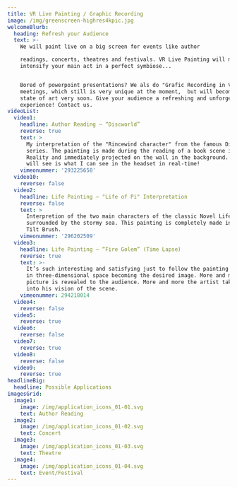 ```yaml
---
title: VR Live Painting / Graphic Recording
image: /img/greenscreen-highres4kpic.jpg
welcomeBlurb:
  heading: Refresh your Audience
  text: >-
    We will paint live on a big screen for events like author 

    readings, concerts, theatres and festivals. VR Live Painting will massivly
    intensify your main act in a perfect symbiose...


    Bored of powerpoint presentations? We als do "Grafic Recording in VR" for
    meetings, which still is very unique at the moment,  but will become the
    state of art very soon. Give your audience a refreshing and unforgettable
    experience! Contact us.
videoList:
  video1:
    headline: Author Reading – “Discworld”
    reverse: true
    text: >
      My interpretation of the "Rincewind character" from the famous Discworld
      series. The painting is made during the reading of a book scene in Virtual
      Reality and immediately projected on the wall in the background. What you
      will see is what I can see in the headset in real-time!
    vimeonummer: '293225658'
  video10:
    reverse: false
  video2:
    headline: Life Painting – "Life of Pi" Interpretation
    reverse: false
    text: >
      Interpretion of the two main characters of the classic Novel Life of Pi
      surrounded by the stormy sea. This painting is completely made in Google
      Tilt Brush.
    vimeonummer: '296202509'
  video3:
    headline: Life Painting – “Fire Golem” (Time Lapse)
    reverse: true
    text: >-
      It’s such interesting and satisfying just to follow the painting strokes
      in three-dimensional space becoming the desired image. More and more the
      picture is revealed to the audience. More and more the artist takes us
      into his vision of the scene.
    vimeonummer: 294218014
  video4:
    reverse: false
  video5:
    reverse: true
  video6:
    reverse: false
  video7:
    reverse: true
  video8:
    reverse: false
  video9:
    reverse: true
headlineBig:
  headline: Possible Applications
imagesGrid:
  image1:
    image: /img/application_icons_01-01.svg
    text: Author Reading
  image2:
    image: /img/application_icons_01-02.svg
    text: Concert
  image3:
    image: /img/application_icons_01-03.svg
    text: Theatre
  image4:
    image: /img/application_icons_01-04.svg
    text: Event/Festival
---
```


